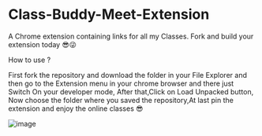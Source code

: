 # Class-Buddy-Meet-Extension

A  Chrome extension containing links for all my Classes. Fork and build your extension today 😎😜

How to use ?

First fork the repository and download the folder in your File Explorer and then go to the Extension menu in your chrome browser and there just Switch On your developer mode,
After that,Click on Load Unpacked button, Now choose the folder where you saved the repository,At last pin the extension and enjoy the online classes 😎

![image](https://user-images.githubusercontent.com/87150492/162223269-0dbcf176-c035-441b-99a4-5579d835d8ff.png)
